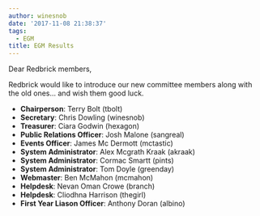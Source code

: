```yaml
---
author: winesnob
date: '2017-11-08 21:38:37'
tags:
  - EGM
title: EGM Results
---
```


Dear Redbrick members,

Redbrick would like to introduce our new committee members along with the old
ones... and wish them good luck.

- **Chairperson**: Terry Bolt (tbolt)
- **Secretary**: Chris Dowling (winesnob)
- **Treasurer**: Ciara Godwin (hexagon)
- **Public Relations Officer**: Josh Malone (sangreal)
- **Events Officer**: James Mc Dermott (mctastic)
- **System Administrator**: Alex Mcgrath Kraak (akraak)
- **System Administrator**: Cormac Smartt (pints)
- **System Administrator**: Tom Doyle (greenday)
- **Webmaster**: Ben McMahon (mcmahon)
- **Helpdesk**: Nevan Oman Crowe (branch)
- **Helpdesk**: Cliodhna Harrison (thegirl)
- **First Year Liason Officer**: Anthony Doran (albino)
